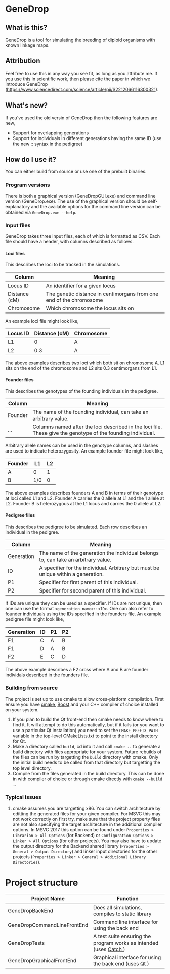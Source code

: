 # GeneDrop
## What is this?
GeneDrop is a tool for simulating the breeding of diploid organisms with known linkage maps.

## Attribution
Feel free to use this in any way you see fit, as long as you attribute me. If you use this in scientific work, then please cite the paper in which we introduce GeneDrop (https://www.sciencedirect.com/science/article/pii/S2212066116300321).

## What's new?
If you've used the old versin of GeneDrop then the following features are new,
- Support for overlapping generations
- Support for individuals in different generations having the same ID (use the new <Generation>::<ID> syntax in the pedigree)

## How do I use it?
You can either build from source or use one of the prebuilt binaries.

### Program versions
There is both a graphical version (GeneDropGUI.exe) and command line version (GeneDrop.exe). The use of the graphical version should be self-explanatory and the available options for the command line version can be obtained via `GeneDrop.exe --help`.

### Input files
GeneDrop takes three input files, each of which is formatted as CSV. Each file should have a header, with columns described as follows.

#### Loci files
This describes the loci to be tracked in the simulations.

Column | Meaning
--- | ---
Locus ID | An identifier for a given locus
Distance (cM) | The genetic distance in centimorgans from one end of the chromosome
Chromosome | Which chromosome the locus sits on

An example loci file might look like,

Locus ID | Distance (cM) | Chromosome
--- | --- | ---
L1 | 0 | A
L2 | 0.3 | A

The above examples describes two loci which both sit on chromosome A. L1 sits on the end of the chromosome and L2 sits 0.3 centimorgans from L1.

#### Founder files
This describes the genotypes of the founding individuals in the pedigree.

Column | Meaning
--- | ---
Founder | The name of the founding individual, can take an arbitrary value.
... | Columns named after the loci described in the loci file. These give the genotype of the founding individual.

Arbitrary allele names can be used in the genotype columns, and slashes are used to indicate heterozygosity. An example founder file might look like,

Founder | L1 | L2
--- | --- | ---
A | 0 | 1
B | 1/0 | 0

The above examples describes founders A and B in terms of their genotype at loci called L1 and L2. Founder A carries the 0 allele at L1 and the 1 allele at L2. Founder B is heterozygous at the L1 locus and carries the 0 allele at L2.

#### Pedigree files
This describes the pedigree to be simulated. Each row describes an individual in the pedigree.

Column | Meaning
--- | ---
Generation | The name of the generation the individual belongs to, can take an arbitrary value.
ID | A specifier for the individual. Arbitrary but must be unique within a generation.
P1 | Specifier for first parent of this individual.
P2 | Specifier for second parent of this individual.

If IDs are unique they can be used as a specifier. If IDs are not unique, then one can use the format `<generation name>::<ID>`. One can also refer to founder individuals using the IDs specified in the founders file. An example pedigree file might look like,

Generation | ID | P1 | P2
--- | --- | --- | ---
F1 | C | A | B
F1 | D | A | B
F2 | E | C | D

The above example describes a F2 cross where  A and B are founder individals described in the founders file.

### Building from source
The project is set up to use cmake to allow cross-platform compilation. First ensure you have [cmake](https://cmake.org/), [Boost](http://www.boost.org/) and your C++ compiler of choice installed on your system.

1. If you plan to build the Qt front-end then cmake needs to know where to find it. It will attempt to do this automatically, but if it fails (or you want to use a particular Qt installation) you need to set the `CMAKE_PREFIX_PATH` variable in the top-level CMakeLists.txt to point to the install directory for Qt.
2. Make a directory called `build`, cd into it and call `cmake ..` to generate a build directory with files appropriate for your system. Future rebuilds of the files can be run by targetting the `build` directory with cmake. Only the initial build needs to be called from that directory but targetting the top level directory.
3. Compile from the files generated in the build directory. This can be done in with compiler of choice or through cmake directly with `cmake --build .`.

### Typical issues
1. cmake assumes you are targetting x86. You can switch architecture by editting the generated files for your given compiler. For MSVC this may not work correctly on first try, make sure that the project property files are not also specifying the target architecture in the additional compiler options. In MSVC 2017 this option can be found under `Properties > Librarian > All Options` (for Backend) or `Configuration Options > Linker > All Options` (for other projects). You may also have to update the output directory for the Backend shared library (`Properties > General > Output Directory`) and linker input directories for the other projects (`Properties > Linker > General > Additional Library Directories`).

# Project structure
Project Name | Function
------------ | --------------
GeneDropBackEnd | Does all simulations, compiles to static library
GeneDropCommandLineFrontEnd | Command line interface for using the back end
GeneDropTests | A test suite ensuring the program works as intended (uses [Catch ](https://github.com/philsquared/Catch))
GeneDropGraphicalFrontEnd | Graphical interface for using the back end (uses [Qt ](https://www.qt.io/))
